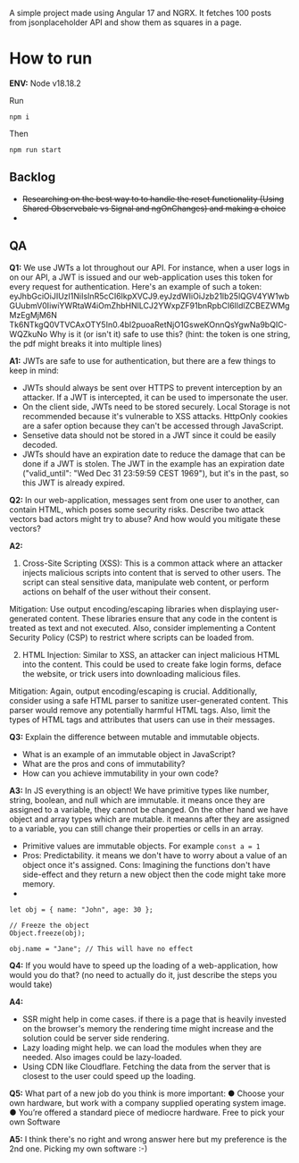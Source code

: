 A simple project made using Angular 17 and NGRX. It fetches 100 posts from jsonplaceholder API and show them as squares in a page.


# How to run

__ENV:__ Node v18.18.2

Run

```npm i```

Then

```npm run start```



## Backlog

- ~~Researching on the best way to to handle the reset functionality (Using Shared Observebale vs Signal and ngOnChanges) and making a choice~~
- 


## QA

__Q1:__
We use JWTs a lot throughout our API. For instance, when a user logs in on our API, a JWT is issued and our web-application uses this token for every 
request for authentication. Here's an example of such a token: 
eyJhbGciOiJIUzI1NiIsInR5cCI6IkpXVCJ9.eyJzdWIiOiJzb21lb25lQGV4YW1wbGUubmV0IiwiYWRtaW4iOmZhbHNlLCJ2YWxpZF91bnRpbCI6IldlZCBEZWMgMzEgMjM6N
Tk6NTkgQ0VTVCAxOTY5In0.4bl2puoaRetNjO1GsweKOnnQsYgwNa9bQIC-WQZkuNo
Why is it (or isn't it) safe to use this? (hint: the token is one string, the pdf might breaks it into multiple lines) 

__A1:__
 JWTs are safe to use for authentication, but there are a few things to keep in mind:
 - JWTs should always be sent over HTTPS to prevent interception by an attacker. If a JWT is intercepted, it can be used to impersonate the user.
 - On the client side, JWTs need to be stored securely. Local Storage is not recommended because it's vulnerable to XSS attacks. HttpOnly cookies are a safer option because they can't be accessed through JavaScript.
 - Sensetive data should not be stored in a JWT since it could be easily decoded.
 - JWTs should have an expiration date to reduce the damage that can be done if a JWT is stolen. The JWT in the example has an expiration date ("valid_until": "Wed Dec 31 23:59:59 CEST 1969"), but it's in the past, so this JWT is already expired.


__Q2:__
In our web-application, messages sent from one user to another, can contain HTML, which poses some security risks. Describe two attack vectors 
bad actors might try to abuse? And how would you mitigate these vectors?

__A2:__
1. Cross-Site Scripting (XSS): This is a common attack where an attacker injects malicious scripts into content that is served to other users. The script can steal sensitive data, manipulate web content, or perform actions on behalf of the user without their consent.

Mitigation: Use output encoding/escaping libraries when displaying user-generated content. These libraries ensure that any code in the content is treated as text and not executed. Also, consider implementing a Content Security Policy (CSP) to restrict where scripts can be loaded from.

2. HTML Injection: Similar to XSS, an attacker can inject malicious HTML into the content. This could be used to create fake login forms, deface the website, or trick users into downloading malicious files.

Mitigation: Again, output encoding/escaping is crucial. Additionally, consider using a safe HTML parser to sanitize user-generated content. This parser would remove any potentially harmful HTML tags. Also, limit the types of HTML tags and attributes that users can use in their messages.


__Q3:__
Explain the difference between mutable and immutable objects. 
- What is an example of an immutable object in JavaScript? 
- What are the pros and cons of immutability?
- How can you achieve immutability in your own code? 

__A3:__
In JS everything is an object!
We have primitive types like number, string, boolean, and null which are immutable. it means once they are assigned to a variable, they cannot be changed. 
On the other hand we have object and array types which are mutable. it meanns after they are assigned to a variable, you can still change their properties or cells in an array.

- Primitive values are immutable objects. For example `const a = 1`
- Pros: Predictability. it means we don't have to worry about a value of an object once it's assigned. Cons: Imagining the functions don't have side-effect and they return a new object then the code might take more memory.
- 
```
let obj = { name: "John", age: 30 };

// Freeze the object
Object.freeze(obj);

obj.name = "Jane"; // This will have no effect
```

__Q4:__
If you would have to speed up the loading of a web-application, how would you do that? (no need to actually do it, just describe the steps you would 
take)

__A4:__
- SSR might help in come cases. if there is a page that is heavily invested on the browser's memory the rendering time might increase and the solution could be server side rendering.
- Lazy loading might help. we can load the modules when they are needed. Also images could be lazy-loaded.
- Using CDN like Cloudflare. Fetching the data from the server that is closest to the user could speed up the loading.

__Q5:__
What part of a new job do you think is more important:
● Choose your own hardware, but work with a company supplied operating system image.
● You’re offered a standard piece of mediocre hardware. Free to pick your own Software

__A5:__
I think there's no right and wrong answer here but my preference is the 2nd one. Picking my own software :-)

